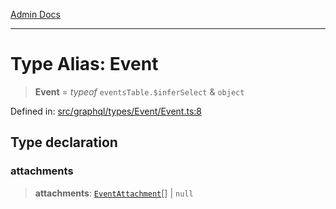 [Admin Docs](/)

***

# Type Alias: Event

> **Event** = *typeof* `eventsTable.$inferSelect` & `object`

Defined in: [src/graphql/types/Event/Event.ts:8](https://github.com/gautam-divyanshu/talawa-api/blob/441b833d91882cfef7272c118419933afe47f7b6/src/graphql/types/Event/Event.ts#L8)

## Type declaration

### attachments

> **attachments**: [`EventAttachment`](../../../EventAttachment/EventAttachment/type-aliases/EventAttachment.md)[] \| `null`
